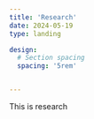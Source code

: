 ```yaml
---
title: 'Research'
date: 2024-05-19
type: landing

design:
  # Section spacing
  spacing: '5rem'


---
```

 
This is research

<!-- 
# Research

Nature showcases small organisms with remarkable individual locomotion and collective behaviors – from hummingbirds demonstrating great agility and precise hovering, to schools of fish navigating thousands of miles in adaptive group patterns. Imagine replicating such feats with swarms of small robots.

![Hummingbird hovering](../images/hummingbird.jpg)
![School of fish](../images/school_of_fish.jpg)

My research draws inspiration from biological systems to overcome the challenges in miniaturize robotic swarms. I aim to develop cost-effective, small-scale robots for practical applications, such as exploring cluttered environments, monitoring ecosystems, and gathering high-resolution ocean observations.

![Miniature robot swarm](../images/robot_swarm.jpg) -->